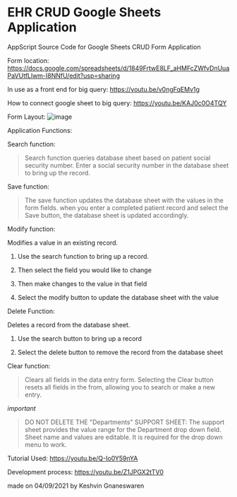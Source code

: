 # EHR CRUD Google Sheets Application
AppScript Source Code for Google Sheets CRUD Form Application

Form location:
https://docs.google.com/spreadsheets/d/1849FrtwE8LF_aHMFcZWfvDnUuaPaVUtfLlwm-I8NNfU/edit?usp=sharing

In use as a front end for big query:
https://youtu.be/v0ngFqEMv1g

How to connect google sheet to big query:
https://youtu.be/KAJ0c0O4TQY



Form Layout:
![image](https://user-images.githubusercontent.com/51284025/132168932-98e1346a-6542-40a4-8dcc-fe9ef29064ec.png)



Application Functions:





Search function:

> Search function queries database sheet based on patient social security number.
> Enter a social security number in the database sheet to bring up the record.







Save function:

> The save function updates the database sheet with the values in the form fields. 
> when you enter a completed patient record and select the Save button, the database sheet is updated accordingly.








Modify function:

Modifies a value in an existing record.

1) Use the search function to bring up a record.

2) Then select the field you would like to change

3) Then make changes to the value in that field

4) Select the modify button to update the database sheet with the value









Delete Function:

Deletes a record from the database sheet.

1) Use the search button to bring up a record

3) Select the delete button to remove the record from the database sheet








Clear function:

> Clears all fields in the data entry form.
> Selecting the Clear button resets all fields in the from, allowing you to search or make a new entry.









*important*

> DO NOT DELETE THE "Departments" SUPPORT SHEET:
> The support sheet provides the value range for the Department drop down field.
> Sheet name and values are editable.
> It is required for the drop down menu to work.




Tutorial Used:
https://youtu.be/Q-Io0Y59nYA


Development process:
https://youtu.be/Z1JPGX2tTV0

made on 04/09/2021 by Keshvin Gnaneswaren

